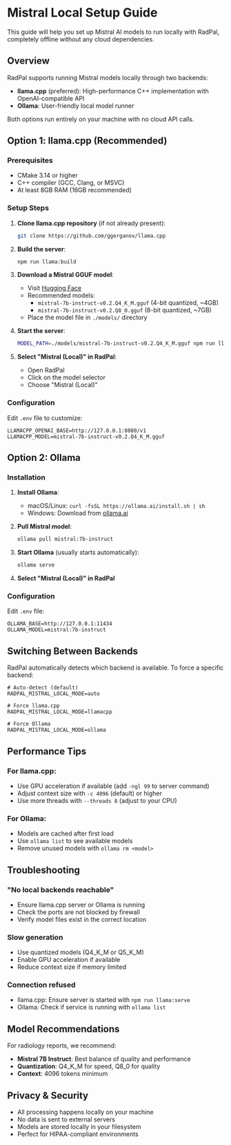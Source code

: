 # Mistral Local Setup Guide

This guide will help you set up Mistral AI models to run locally with RadPal, completely offline without any cloud dependencies.

## Overview

RadPal supports running Mistral models locally through two backends:
- **llama.cpp** (preferred): High-performance C++ implementation with OpenAI-compatible API
- **Ollama**: User-friendly local model runner

Both options run entirely on your machine with no cloud API calls.

## Option 1: llama.cpp (Recommended)

### Prerequisites
- CMake 3.14 or higher
- C++ compiler (GCC, Clang, or MSVC)
- At least 8GB RAM (16GB recommended)

### Setup Steps

1. **Clone llama.cpp repository** (if not already present):
   ```bash
   git clone https://github.com/ggerganov/llama.cpp
   ```

2. **Build the server**:
   ```bash
   npm run llama:build
   ```

3. **Download a Mistral GGUF model**:
   - Visit [Hugging Face](https://huggingface.co/models?search=mistral+gguf)
   - Recommended models:
     - `mistral-7b-instruct-v0.2.Q4_K_M.gguf` (4-bit quantized, ~4GB)
     - `mistral-7b-instruct-v0.2.Q8_0.gguf` (8-bit quantized, ~7GB)
   - Place the model file in `./models/` directory

4. **Start the server**:
   ```bash
   MODEL_PATH=./models/mistral-7b-instruct-v0.2.Q4_K_M.gguf npm run llama:serve
   ```

5. **Select "Mistral (Local)" in RadPal**:
   - Open RadPal
   - Click on the model selector
   - Choose "Mistral (Local)"

### Configuration

Edit `.env` file to customize:
```env
LLAMACPP_OPENAI_BASE=http://127.0.0.1:8080/v1
LLAMACPP_MODEL=mistral-7b-instruct-v0.2.Q4_K_M.gguf
```

## Option 2: Ollama

### Installation

1. **Install Ollama**:
   - macOS/Linux: `curl -fsSL https://ollama.ai/install.sh | sh`
   - Windows: Download from [ollama.ai](https://ollama.ai)

2. **Pull Mistral model**:
   ```bash
   ollama pull mistral:7b-instruct
   ```

3. **Start Ollama** (usually starts automatically):
   ```bash
   ollama serve
   ```

4. **Select "Mistral (Local)" in RadPal**

### Configuration

Edit `.env` file:
```env
OLLAMA_BASE=http://127.0.0.1:11434
OLLAMA_MODEL=mistral:7b-instruct
```

## Switching Between Backends

RadPal automatically detects which backend is available. To force a specific backend:

```env
# Auto-detect (default)
RADPAL_MISTRAL_LOCAL_MODE=auto

# Force llama.cpp
RADPAL_MISTRAL_LOCAL_MODE=llamacpp

# Force Ollama
RADPAL_MISTRAL_LOCAL_MODE=ollama
```

## Performance Tips

### For llama.cpp:
- Use GPU acceleration if available (add `-ngl 99` to server command)
- Adjust context size with `-c 4096` (default) or higher
- Use more threads with `--threads 8` (adjust to your CPU)

### For Ollama:
- Models are cached after first load
- Use `ollama list` to see available models
- Remove unused models with `ollama rm <model>`

## Troubleshooting

### "No local backends reachable"
- Ensure llama.cpp server or Ollama is running
- Check the ports are not blocked by firewall
- Verify model files exist in the correct location

### Slow generation
- Use quantized models (Q4_K_M or Q5_K_M)
- Enable GPU acceleration if available
- Reduce context size if memory limited

### Connection refused
- llama.cpp: Ensure server is started with `npm run llama:serve`
- Ollama: Check if service is running with `ollama list`

## Model Recommendations

For radiology reports, we recommend:
- **Mistral 7B Instruct**: Best balance of quality and performance
- **Quantization**: Q4_K_M for speed, Q8_0 for quality
- **Context**: 4096 tokens minimum

## Privacy & Security

- All processing happens locally on your machine
- No data is sent to external servers
- Models are stored locally in your filesystem
- Perfect for HIPAA-compliant environments
